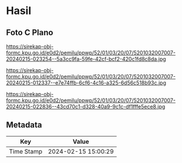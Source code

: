 # Hasil

## Foto C Plano

https://sirekap-obj-formc.kpu.go.id/e0d2/pemilu/ppwp/52/01/03/20/07/5201032007007-20240215-023254--5a3cc9fa-59fe-42cf-bcf2-420c1fd8c8da.jpg

https://sirekap-obj-formc.kpu.go.id/e0d2/pemilu/ppwp/52/01/03/20/07/5201032007007-20240215-012337--e7e74ffb-6cf6-4c16-a325-6d56c518b93c.jpg

https://sirekap-obj-formc.kpu.go.id/e0d2/pemilu/ppwp/52/01/03/20/07/5201032007007-20240215-022836--43cd70c1-d328-40a9-9c1c-df1fffe5ece8.jpg


## Metadata

| Key        | Value               |
| ---------- | ------------------- |
| Time Stamp | 2024-02-15 15:00:29 |



